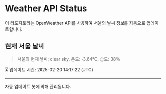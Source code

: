 
# Weather API Status

이 리포지토리는 OpenWeather API를 사용하여 서울의 날씨 정보를 자동으로 업데이트합니다.

## 현재 서울 날씨
> 서울의 현재 날씨: clear sky, 온도: -3.64°C, 습도: 38%

⏳ 업데이트 시간: 2025-02-20 14:17:22 (UTC)

---
자동 업데이트 봇에 의해 관리됩니다.
